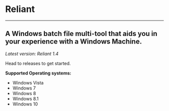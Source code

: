 # Reliant

----------------------------------------------------------------------------------------
A Windows batch file multi-tool that aids you in your experience with a Windows Machine.
----------------------------------------------------------------------------------------

*Latest version: Reliant 1.4*

Head to releases to get started.

**Supported Operating systems:**

- Windows Vista
- Windows 7
- Windows 8
- Windows 8.1
- Windows 10

